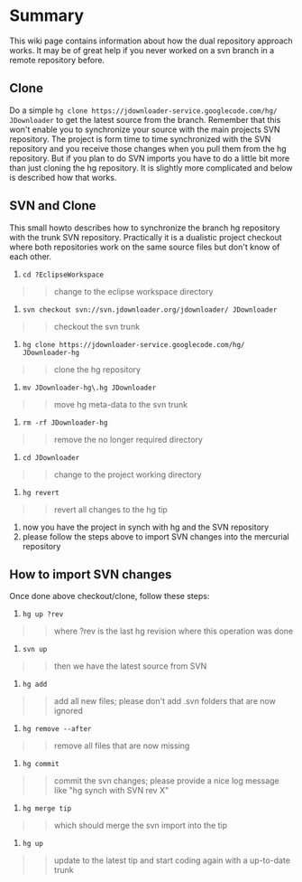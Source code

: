 # Summary #

This wiki page contains information about how the dual repository approach works. It may be of great help if you never worked on a svn branch in a remote repository before.

## Clone ##

Do a simple `hg clone https://jdownloader-service.googlecode.com/hg/ JDownloader` to get the latest source from the branch. Remember that this won't enable you to synchronize your source with the main projects SVN repository. The project is form time to time synchronized with the SVN repository and you receive those changes when you pull them from the hg repository. But if you plan to do SVN imports you have to do a little bit more than just cloning the hg repository. It is slightly more complicated and below is described how that works.

## SVN and Clone ##

This small howto describes how to synchronize the branch hg repository with the trunk SVN repository. Practically it is a dualistic project checkout where both repositories work on the same source files but don't know of each other.

  1. `cd ?EclipseWorkspace`
> > change to the eclipse workspace directory
  1. `svn checkout svn://svn.jdownloader.org/jdownloader/ JDownloader`
> > checkout the svn trunk
  1. `hg clone https://jdownloader-service.googlecode.com/hg/ JDownloader-hg`
> > clone the hg repository
  1. `mv JDownloader-hg\.hg JDownloader`
> > move hg meta-data to the svn trunk
  1. `rm -rf JDownloader-hg`
> > remove the no longer required directory
  1. `cd JDownloader`
> > change to the project working directory
  1. `hg revert`
> > revert all changes to the hg tip
  1. now you have the project in synch with hg and the SVN repository
  1. please follow the steps above to import SVN changes into the mercurial repository

## How to import SVN changes ##

Once done above checkout/clone, follow these steps:

  1. `hg up ?rev`
> > where ?rev is the last hg revision where this operation was done
  1. `svn up`
> > then we have the latest source from SVN
  1. `hg add`
> > add all new files; please don't add .svn folders that are now ignored
  1. `hg remove --after`
> > remove all files that are now missing
  1. `hg commit`
> > commit the svn changes; please provide a nice log message like "hg synch with SVN rev X"
  1. `hg merge tip`
> > which should merge the svn import into the tip
  1. `hg up`
> > update to the latest tip and start coding again with a up-to-date trunk